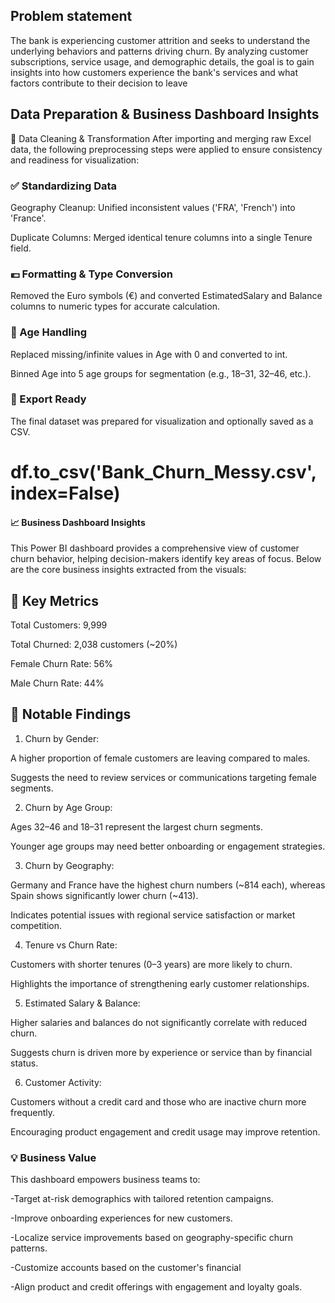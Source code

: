 ## Problem statement 
The bank is experiencing customer attrition and seeks to understand the underlying behaviors and patterns driving churn. By analyzing customer subscriptions, service usage, and demographic details, the goal is to gain insights into how customers experience the bank's services and what factors contribute to their decision to leave

## Data Preparation & Business Dashboard Insights
🧼 Data Cleaning & Transformation
After importing and merging raw Excel data, the following preprocessing steps were applied to ensure consistency and readiness for visualization:

### ✅ Standardizing Data
Geography Cleanup: Unified inconsistent values ('FRA', 'French') into 'France'.

Duplicate Columns: Merged identical tenure columns into a single Tenure field.

### 💶 Formatting & Type Conversion
Removed the Euro symbols (€) and converted EstimatedSalary and Balance columns to numeric types for accurate calculation.

### 🧓 Age Handling
Replaced missing/infinite values in Age with 0 and converted to int.

Binned Age into 5 age groups for segmentation (e.g., 18–31, 32–46, etc.).

### 💾 Export Ready
The final dataset was prepared for visualization and optionally saved as a CSV.

# df.to_csv('Bank_Churn_Messy.csv', index=False)
#### 📈 Business Dashboard Insights

This Power BI dashboard provides a comprehensive view of customer churn behavior, helping decision-makers identify key areas of focus. Below are the core business insights extracted from the visuals:

## 🧠 Key Metrics
Total Customers: 9,999

Total Churned: 2,038 customers (~20%)

Female Churn Rate: 56%

Male Churn Rate: 44%

## 📌 Notable Findings
1. Churn by Gender:

A higher proportion of female customers are leaving compared to males.

Suggests the need to review services or communications targeting female segments.

2. Churn by Age Group:

Ages 32–46 and 18–31 represent the largest churn segments.

Younger age groups may need better onboarding or engagement strategies.

3. Churn by Geography:

Germany and France have the highest churn numbers (~814 each), whereas Spain shows significantly lower churn (~413).

Indicates potential issues with regional service satisfaction or market competition.

4. Tenure vs Churn Rate:

Customers with shorter tenures (0–3 years) are more likely to churn.

Highlights the importance of strengthening early customer relationships.

5. Estimated Salary & Balance:

Higher salaries and balances do not significantly correlate with reduced churn.

Suggests churn is driven more by experience or service than by financial status.

6. Customer Activity:

Customers without a credit card and those who are inactive churn more frequently.

Encouraging product engagement and credit usage may improve retention.

### 💡 Business Value
This dashboard empowers business teams to:

-Target at-risk demographics with tailored retention campaigns.

-Improve onboarding experiences for new customers.

-Localize service improvements based on geography-specific churn patterns.

-Customize accounts based on the customer's financial 

-Align product and credit offerings with engagement and loyalty goals.

